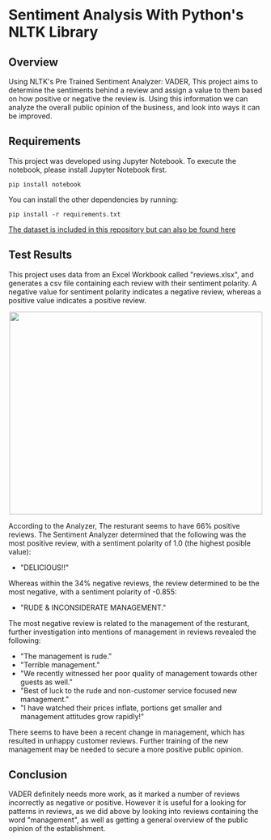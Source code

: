 # Sentiment Analysis With Python's NLTK Library
## Overview
Using NLTK's Pre Trained Sentiment Analyzer: VADER, This project aims to determine the sentiments behind a review and assign a value to them based on how positive or negative the review is. Using this information we can analyze the overall public opinion of the business, and look into ways it can be improved.

## Requirements
This project was developed using Jupyter Notebook. To execute the notebook, please install Jupyter Notebook first.
```
pip install notebook
```
You can install the other dependencies by running:
```
pip install -r requirements.txt
```
<a href="https://www.kaggle.com/datasets/d4rklucif3r/restaurant-reviews?rvi=1">The dataset is included in this repository but can also be found here</a>

## Test Results
This project uses data from an Excel Workbook called "reviews.xlsx", and generates a csv file containing each review with their sentiment polarity. A negative value for sentiment polarity indicates a negative review, whereas a positive value indicates a positive review.
<p align="center">
<img src="https://github.com/MJHendricks/sentiment-analysis/assets/65013192/7c1eab82-7101-4494-90df-12c522355001" height="400px", width= "500px">
</p>


According to the Analyzer, The resturant seems to have 66% positive reviews. The Sentiment Analyzer determined that the following was the most positive review, with a sentiment polarity of 1.0 (the highest posible value):

- "DELICIOUS!!"

Whereas within the 34% negative reviews, the review determined to be the most negative, with a sentiment polarity of -0.855:

- "RUDE & INCONSIDERATE MANAGEMENT."

The most negative review is related to the management of the resturant, further investigation into mentions of management in reviews revealed the following:
- "The management is rude."
- "Terrible management."
- "We recently witnessed her poor quality of management towards other guests as well."
- "Best of luck to the rude and non-customer service focused new management."
- "I have watched their prices inflate, portions get smaller and management attitudes grow rapidly!"

There seems to have been a recent change in management, which has resulted in unhappy customer reviews. Further training of the new management may be needed to secure a more positive public opinion.

## Conclusion
VADER definitely needs more work, as it marked a number of reviews incorrectly as negative or positive. However it is useful for a looking for patterns in reviews, as we did above by looking into reviews containing the word "management", as well as getting a general overview of the public opinion of the establishment.
